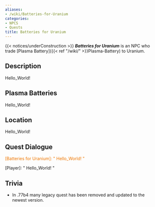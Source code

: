 ```yaml
---
aliases:
- /wiki/Batteries-for-Uranium
categories:
- NPCS
- Quests
title: Batteries for Uranium
---
```


{{< notices/underConstruction >}} **_Batteries for Uranium_** is an NPC who trade [Plasma Battery]({{< ref "/wiki/" >}}Plasma-Battery) to Uranium.

## Description

Hello_World!

## Plasma Batteries 

Hello_World!

## Location

Hello_World!

## Quest Dialogue 

<span style="color:#ee7600">[Batteries for Uranium]: " Hello_World! "</span>

[Player]: " Hello_World! "

## Trivia

- In .77b4 many legacy quest has been removed and updated to the newest version.